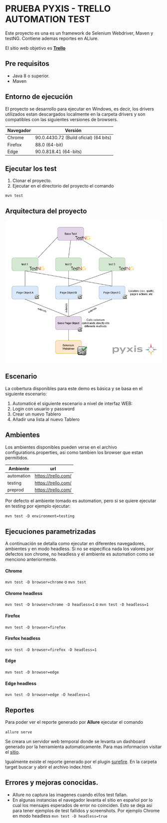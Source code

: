 # PRUEBA PYXIS - TRELLO AUTOMATION TEST

Este proyecto es una es un framework de Selenium Webdriver, Maven y testNG. Contiene ademas reportes en ALlure.

El sitio web objetivo es [**Trello**](https://trello.com/)

## Pre requisitos

* Java 8 o superior.
* Maven 

## Entorno de ejecución

El proyecto se desarrollo para ejecutar en Windows, es decir, los drivers utilizados estan descargados localmente en la carpeta drivers y son compatibles con las siguientes versiones de browsers.

| Navegador | Versión
| ------------- | ------------- |
| Chrome | 90.0.4430.72 (Build oficial) (64 bits) |
| Firefox  | 88.0 (64-bit)  |
| Edge  | 90.0.818.41 (64-bits) |

## Ejecutar los test
1. Clonar el proyecto.
2. Ejecutar en el directorio del proyecto el comando

``` sh
mvn test
```

## Arquitectura del proyecto

![img](imgDoc/pageobject_selenium_pyxis.png)

## Escenario 
La cobertura disponibles para este demo es básica y se basa en el siguiente escenario:

1. Automaticé el siguiente escenario a nivel de interfaz WEB:
2. Login con usuario y password
3. Crear un nuevo Tablero
4. Añadir una lista al nuevo Tablero


## Ambientes

Los ambientes disponibles pueden verse en el archivo configurations.properties, asi como tambien los browser que estan permitidos.

| Ambiente | url
| ------------- | ------------- |
| automation | https://trello.com/ |
| testing  | https://trello.com/  |
| preprod  | https://trello.com/  |

Por defecto el ambiente tomado es automation, pero si se quiere ejecutar en testing por ejemplo ejecutar:

```mvn test -D environment=testing```

## Ejecuciones parametrizadas

A continuación se detalla como ejecutar en diferentes navegadores, ambientes y en modo headless. Si no se especifica nada los valores por defectos son chrome, no headless y el ambiente es automation como se menciono anteriormente.

#### Chrome
```mvn test -D browser=chrome``` o  ```mvn test```
#### Chrome headless
```mvn test -D browser=chrome -D headless=1``` o  ```mvn test -D headless=1```

#### Firefox
```mvn test -D browser=firefox```
#### Firefox headless
```mvn test -D browser=firefox -D headless=1```

#### Edge
```mvn test -D browser=edge```
#### Edge headless
```mvn test -D browser=edge -D headless=1```


## Reportes

Para poder ver el reporte generado por **Allure** ejecutar el comando

```allure serve```

Se creara un servidor web temporal donde se levanta un dashboard generado por la herramienta automaticamente.
Para mas informacion visitar el [sitio](https://docs.qameta.io/allure/#_installing_a_commandline).

Igualmente existe el reporte generado por el plugin [surefire](https://maven.apache.org/surefire/maven-surefire-plugin/). En la carpeta target buscar y abrir el archivo index.html.

## Errores y mejoras conocidas.

* Allure no captura las imagenes cuando el/los test fallan.
* En algunas instancias el navegador levanta el sitio en español por lo cual los mensajes esperados de error no coinciden. Esto se deja asi para tener ejemplos de test fallidos y screenshots.
Por ejemplo Chrome en modo headless ```mvn test -D headless=true```
  
